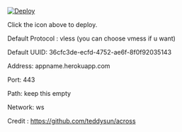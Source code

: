 [![Deploy](https://www.herokucdn.com/deploy/button.png)](https://dashboard.heroku.com/new?template=https://github.com/gh6rst/ewqrhthe/)

Click the icon above to deploy.

Default Protocol : vless (you can choose vmess if u want)

Default UUID: 36cfc3de-ecfd-4752-ae6f-8f0f92035143

Address: appname.herokuapp.com

Port: 443

Path: keep this empty

Network: ws

Credit : https://github.com/teddysun/across
